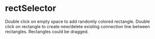 # rectSelector
Double click on empty space to add randomly colored rectangle.
Double click on rectangle to create new/delete existing connection line between rectangles.
Rectangles could be dragged.
